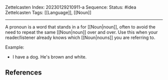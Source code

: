 Zettelcasten Index: 20230129210911-a
Sequence:
Status: #idea
Zettelcasten Tags: [[Language]], [[Noun]]

---

A pronoun is a word that stands in a for [[Noun|noun]], often to avoid the need to repeat the same [[Noun|noun]] over and over. Use this when your reader/listener already knows which [[Noun|nouns]] you are referring to. 

Example:
- I have a dog. He's brown and white.

## References